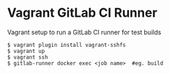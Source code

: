 Vagrant GitLab CI Runner
========================

Vagrant setup to run a GitLab CI runner for test builds

```
$ vagrant plugin install vagrant-sshfs
$ vagrant up
$ vagrant ssh
$ gitlab-runner docker exec <job name>  #eg. build
```

